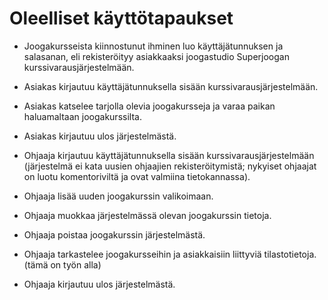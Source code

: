 # Oleelliset käyttötapaukset

* Joogakursseista kiinnostunut ihminen luo käyttäjätunnuksen ja salasanan, eli rekisteröityy asiakkaaksi joogastudio Superjoogan kurssivarausjärjestelmään.

* Asiakas kirjautuu käyttäjätunnuksella sisään kurssivarausjärjestelmään.

* Asiakas katselee tarjolla olevia joogakursseja ja varaa paikan haluamaltaan joogakurssilta.

* Asiakas kirjautuu ulos järjestelmästä.

* Ohjaaja kirjautuu käyttäjätunnuksella sisään kurssivarausjärjestelmään (järjestelmä ei kata uusien ohjaajien rekisteröitymistä; nykyiset ohjaajat on luotu komentoriviltä ja ovat valmiina tietokannassa).

* Ohjaaja lisää uuden joogakurssin valikoimaan.

* Ohjaaja muokkaa järjestelmässä olevan joogakurssin tietoja.

* Ohjaaja poistaa joogakurssin järjestelmästä.

* Ohjaaja tarkastelee joogakursseihin ja asiakkaisiin liittyviä tilastotietoja. (tämä on työn alla)

* Ohjaaja kirjautuu ulos järjestelmästä.
